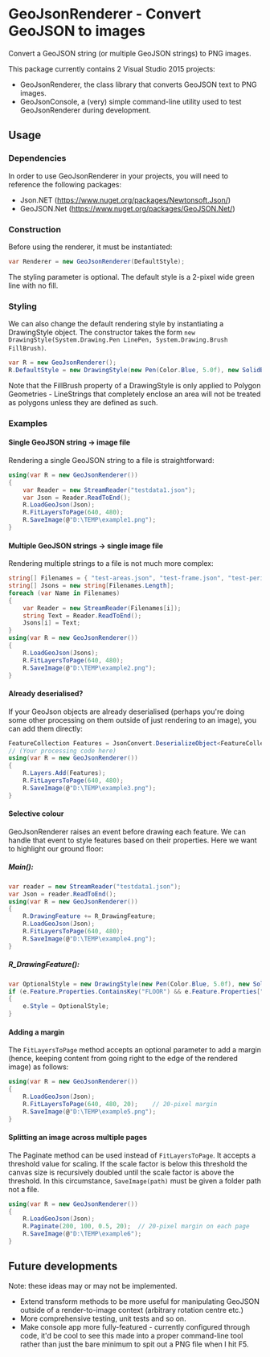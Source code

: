 # GeoJsonRenderer - Convert GeoJSON to images

Convert a GeoJSON string (or multiple GeoJSON strings) to PNG images.

This package currently contains 2 Visual Studio 2015 projects:
+ GeoJsonRenderer, the class library that converts GeoJSON text to PNG images.
+ GeoJsonConsole, a (very) simple command-line utility used to test GeoJsonRenderer during development.

## Usage
### Dependencies
In order to use GeoJsonRenderer in your projects, you will need to reference the following packages:
+ Json.NET (https://www.nuget.org/packages/Newtonsoft.Json/)
+ GeoJSON.Net (https://www.nuget.org/packages/GeoJSON.Net/)

### Construction
Before using the renderer, it must be instantiated:
```C#
var Renderer = new GeoJsonRenderer(DefaultStyle);
```
The styling parameter is optional. The default style is a 2-pixel wide green line with no fill.

### Styling
We can also change the default rendering style by instantiating a DrawingStyle object. The constructor takes the form `new DrawingStyle(System.Drawing.Pen LinePen, System.Drawing.Brush FillBrush)`.
```C#
var R = new GeoJsonRenderer();
R.DefaultStyle = new DrawingStyle(new Pen(Color.Blue, 5.0f), new SolidBrush(Color.DarkBlue));
```
Note that the FillBrush property of a DrawingStyle is only applied to Polygon Geometries - LineStrings that completely enclose an area will not be treated as polygons unless they are defined as such.


### Examples
#### Single GeoJSON string -> image file
Rendering a single GeoJSON string to a file is straightforward:
```C#
using(var R = new GeoJsonRenderer())
{
    var Reader = new StreamReader("testdata1.json");
    var Json = Reader.ReadToEnd();
    R.LoadGeoJson(Json);
    R.FitLayersToPage(640, 480);
    R.SaveImage(@"D:\TEMP\example1.png");
}
```
#### Multiple GeoJSON strings -> single image file
Rendering multiple strings to a file is not much more complex:
```C#
string[] Filenames = { "test-areas.json", "test-frame.json", "test-perimeter.json", "test-text.json" };
string[] Jsons = new string[Filenames.Length];
foreach (var Name in Filenames)
{
    var Reader = new StreamReader(Filenames[i]);
    string Text = Reader.ReadToEnd();
    Jsons[i] = Text;
}
using(var R = new GeoJsonRenderer())
{
    R.LoadGeoJson(Jsons);
    R.FitLayersToPage(640, 480);
    R.SaveImage(@"D:\TEMP\example2.png");
}
```
#### Already deserialised?
If your GeoJson objects are already deserialised (perhaps you're doing some other processing on them outside of just rendering to an image), you can add them directly:
```C#
FeatureCollection Features = JsonConvert.DeserializeObject<FeatureCollection>(json);
// (Your processing code here)
using(var R = new GeoJsonRenderer())
{
    R.Layers.Add(Features);
    R.FitLayersToPage(640, 480);
    R.SaveImage(@"D:\TEMP\example3.png");
}
```
#### Selective colour
GeoJsonRenderer raises an event before drawing each feature. We can handle that event to style features based on their properties. Here we want to highlight our ground floor:
##### Main():
```C#
var reader = new StreamReader("testdata1.json");
var Json = reader.ReadToEnd();
using(var R = new GeoJsonRenderer())
{
    R.DrawingFeature += R_DrawingFeature;
    R.LoadGeoJson(Json);
    R.FitLayersToPage(640, 480);
    R.SaveImage(@"D:\TEMP\example4.png");
}
``` 
##### R_DrawingFeature():
```C#
var OptionalStyle = new DrawingStyle(new Pen(Color.Blue, 5.0f), new SolidBrush(Color.DarkBlue));
if (e.Feature.Properties.ContainsKey("FLOOR") && e.Feature.Properties["FLOOR"].ToString() == "1")
{
	e.Style = OptionalStyle;
}
```

#### Adding a margin
The `FitLayersToPage` method accepts an optional parameter to add a margin (hence, keeping content from going right to the edge of the rendered image) as follows:
```C#
using(var R = new GeoJsonRenderer())
{
    R.LoadGeoJson(Json);
    R.FitLayersToPage(640, 480, 20);    // 20-pixel margin
    R.SaveImage(@"D:\TEMP\example5.png");
}
```

#### Splitting an image across multiple pages
The Paginate method can be used instead of `FitLayersToPage`. It accepts a threshold value for scaling. If the scale factor is below this threshold the canvas size is recursively doubled until the scale factor is above the threshold. In this circumstance, `SaveImage(path)` must be given a folder path not a file.
```C#
using(var R = new GeoJsonRenderer())
{
    R.LoadGeoJson(Json);
    R.Paginate(200, 100, 0.5, 20);  // 20-pixel margin on each page
    R.SaveImage(@"D:\TEMP\example6");
}
```

## Future developments
Note: these ideas may or may not be implemented.
+ Extend transform methods to be more useful for manipulating GeoJSON outside of a render-to-image context (arbitrary rotation centre etc.)
+ More comprehensive testing, unit tests and so on.
+ Make console app more fully-featured - currently configured through code, it'd be cool to see this made into a proper command-line tool rather than just the bare minimum to spit out a PNG file when I hit F5.
